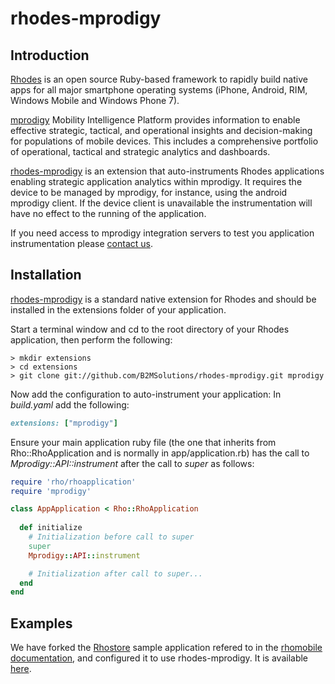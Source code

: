 # rhodes-mprodigy

## Introduction
[Rhodes](http://www.motorola.com/Business/US-EN/RhoMobile+Suite/Rhodes) is an open source Ruby-based framework to rapidly build native apps for all major smartphone operating systems (iPhone, Android, RIM, Windows Mobile and Windows Phone 7).

[mprodigy](http://www.b2m-solutions.com/products-and-services/mprodigy/overview.aspx) Mobility Intelligence Platform provides information to enable effective strategic, tactical, and operational insights and decision-making for populations of mobile devices. This includes a comprehensive portfolio of operational, tactical and strategic analytics and dashboards.

[rhodes-mprodigy](https://github.com/B2MSolutions/rhodes-mprodigy) is an extension that auto-instruments Rhodes applications enabling strategic application analytics within mprodigy. It requires the device to be managed by mprodigy, for instance, using the android mprodigy client. If the device client is unavailable the instrumentation will have no effect to the running of the application.

If you need access to mprodigy integration servers to test you application instrumentation please [contact us](http://www.b2m-solutions.com/company/contact.aspx).

## Installation
[rhodes-mprodigy](https://github.com/B2MSolutions/rhodes-mprodigy) is a standard native extension for Rhodes and should be installed in the extensions folder of your application. 

Start a terminal window and cd to the root directory of your Rhodes application, then perform the following:

	> mkdir extensions
	> cd extensions
	> git clone git://github.com/B2MSolutions/rhodes-mprodigy.git mprodigy	

Now add the configuration to auto-instrument your application:
In *build.yaml* add the following:

```ruby	
extensions: ["mprodigy"]
```

Ensure your main application ruby file (the one that inherits from Rho::RhoApplication and is normally in app/application.rb) has the call to *Mprodigy::API::instrument* after the call to *super* as follows:

```ruby
require 'rho/rhoapplication'
require 'mprodigy'

class AppApplication < Rho::RhoApplication
  
  def initialize
    # Initialization before call to super
    super
	Mprodigy::API::instrument

    # Initialization after call to super...
  end	  
end
```

## Examples
We have forked the [Rhostore](https://github.com/B2MSolutions/store) sample application refered to in the [rhomobile documentation](http://docs.rhomobile.com/), and configured it to use rhodes-mprodigy. It is available [here](https://github.com/B2MSolutions/store).
